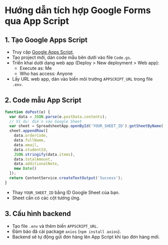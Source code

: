 # Hướng dẫn tích hợp Google Forms qua App Script

## 1. Tạo Google Apps Script
- Truy cập [Google Apps Script](https://script.google.com/).
- Tạo project mới, dán code mẫu bên dưới vào file `Code.gs`.
- Triển khai dưới dạng web app (Deploy > New deployment > Web app):
  - Execute as: Me
  - Who has access: Anyone
- Lấy URL web app, dán vào biến môi trường `APPSCRIPT_URL` trong file `.env`.

## 2. Code mẫu App Script
```javascript
function doPost(e) {
  var data = JSON.parse(e.postData.contents);
  // Ví dụ: điền vào Google Sheet
  var sheet = SpreadsheetApp.openById('YOUR_SHEET_ID').getSheetByName('Orders');
  sheet.appendRow([
    data.orderCode,
    data.fullName,
    data.email,
    data.studentId,
    JSON.stringify(data.items),
    data.totalAmount,
    data.additionalNote,
    new Date()
  ]);
  return ContentService.createTextOutput('Success');
}
```
- Thay `YOUR_SHEET_ID` bằng ID Google Sheet của bạn.
- Sheet cần có các cột tương ứng.

## 3. Cấu hình backend
- Tạo file `.env` và thêm biến `APPSCRIPT_URL`.
- Đảm bảo đã cài package `axios` (`npm install axios`).
- Backend sẽ tự động gửi đơn hàng lên App Script khi tạo đơn hàng mới.
